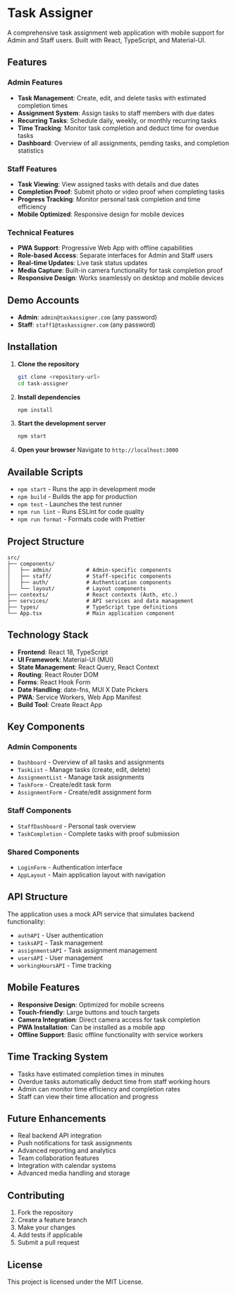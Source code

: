 # Task Assigner

A comprehensive task assignment web application with mobile support for Admin and Staff users. Built with React, TypeScript, and Material-UI.

## Features

### Admin Features
- **Task Management**: Create, edit, and delete tasks with estimated completion times
- **Assignment System**: Assign tasks to staff members with due dates
- **Recurring Tasks**: Schedule daily, weekly, or monthly recurring tasks
- **Time Tracking**: Monitor task completion and deduct time for overdue tasks
- **Dashboard**: Overview of all assignments, pending tasks, and completion statistics

### Staff Features
- **Task Viewing**: View assigned tasks with details and due dates
- **Completion Proof**: Submit photo or video proof when completing tasks
- **Progress Tracking**: Monitor personal task completion and time efficiency
- **Mobile Optimized**: Responsive design for mobile devices

### Technical Features
- **PWA Support**: Progressive Web App with offline capabilities
- **Role-based Access**: Separate interfaces for Admin and Staff users
- **Real-time Updates**: Live task status updates
- **Media Capture**: Built-in camera functionality for task completion proof
- **Responsive Design**: Works seamlessly on desktop and mobile devices

## Demo Accounts

- **Admin**: `admin@taskassigner.com` (any password)
- **Staff**: `staff1@taskassigner.com` (any password)

## Installation

1. **Clone the repository**
   ```bash
   git clone <repository-url>
   cd task-assigner
   ```

2. **Install dependencies**
   ```bash
   npm install
   ```

3. **Start the development server**
   ```bash
   npm start
   ```

4. **Open your browser**
   Navigate to `http://localhost:3000`

## Available Scripts

- `npm start` - Runs the app in development mode
- `npm build` - Builds the app for production
- `npm test` - Launches the test runner
- `npm run lint` - Runs ESLint for code quality
- `npm run format` - Formats code with Prettier

## Project Structure

```
src/
├── components/
│   ├── admin/           # Admin-specific components
│   ├── staff/           # Staff-specific components
│   ├── auth/            # Authentication components
│   └── layout/          # Layout components
├── contexts/            # React contexts (Auth, etc.)
├── services/            # API services and data management
├── types/               # TypeScript type definitions
└── App.tsx              # Main application component
```

## Technology Stack

- **Frontend**: React 18, TypeScript
- **UI Framework**: Material-UI (MUI)
- **State Management**: React Query, React Context
- **Routing**: React Router DOM
- **Forms**: React Hook Form
- **Date Handling**: date-fns, MUI X Date Pickers
- **PWA**: Service Workers, Web App Manifest
- **Build Tool**: Create React App

## Key Components

### Admin Components
- `Dashboard` - Overview of all tasks and assignments
- `TaskList` - Manage tasks (create, edit, delete)
- `AssignmentList` - Manage task assignments
- `TaskForm` - Create/edit task form
- `AssignmentForm` - Create/edit assignment form

### Staff Components
- `StaffDashboard` - Personal task overview
- `TaskCompletion` - Complete tasks with proof submission

### Shared Components
- `LoginForm` - Authentication interface
- `AppLayout` - Main application layout with navigation

## API Structure

The application uses a mock API service that simulates backend functionality:

- `authAPI` - User authentication
- `tasksAPI` - Task management
- `assignmentsAPI` - Task assignment management
- `usersAPI` - User management
- `workingHoursAPI` - Time tracking

## Mobile Features

- **Responsive Design**: Optimized for mobile screens
- **Touch-friendly**: Large buttons and touch targets
- **Camera Integration**: Direct camera access for task completion
- **PWA Installation**: Can be installed as a mobile app
- **Offline Support**: Basic offline functionality with service workers

## Time Tracking System

- Tasks have estimated completion times in minutes
- Overdue tasks automatically deduct time from staff working hours
- Admin can monitor time efficiency and completion rates
- Staff can view their time allocation and progress

## Future Enhancements

- Real backend API integration
- Push notifications for task assignments
- Advanced reporting and analytics
- Team collaboration features
- Integration with calendar systems
- Advanced media handling and storage

## Contributing

1. Fork the repository
2. Create a feature branch
3. Make your changes
4. Add tests if applicable
5. Submit a pull request

## License

This project is licensed under the MIT License.
